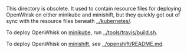 This directory is obsolete. It used to contain resource files for
deploying OpenWhisk on either minikube and minishift, but they quickly
got out of sync with the resource files beneath
[../kubernetes/](../kubernetes/).

To deploy OpenWhisk on
[minikube](https://github.com/kubernetes/minikube/), run
[../tools/travis/build.sh](../tools/travis/build.sh).

To deploy OpenWhisk on
[minishift](https://github.com/minishift/minishift/), see
[../openshift/README.md](../openshift/README.md). 
